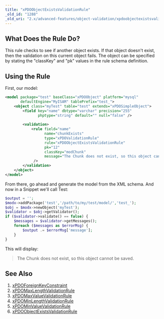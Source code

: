 ```yaml
---
title: "xPDOObjectExistsValidationRule"
_old_id: "1288"
_old_uri: "2.x/advanced-features/object-validation/xpdoobjectexistsvalidationrule"
---
```


## What Does the Rule Do?

This rule checks to see if another object exists. If that object doesn't exist, then the validation on this current object fails. The object can be specified by stating the "classKey" and "pk" values in the rule schema definition.

## Using the Rule

First, our model:

``` xml 
<model package="test" baseClass="xPDOObject" platform="mysql"
       defaultEngine="MyISAM" tablePrefix="test_">    
    <object class="myTest" table="test" extends="xPDOSimpleObject">
        <field key="name" dbtype="varchar" precision="255"
               phptype="string" default="" null="false" />
                
        <validation>
            <rule field="name" 
                  name="chunkExists"
                  type="xPDOValidationRule"
                  rule="xPDOObjectExistsValidationRule"
                  pk="12"
                  classKey="modChunk"
                  message="The Chunk does not exist, so this object cannot be saved."
             />
        </validation>
    </object>
</model>
```

From there, go ahead and generate the model from the XML schema. And now in a Snippet we'll call Test:

``` php
$output = '';
$modx->addPackage('test','/path/to/my/test/model/','test_');
$obj = $modx->newObject('myTest');
$validator = $obj->getValidator();
if ($validator->validate() == false) {
    $messages = $validator->getMessages();
    foreach ($messages as $errorMsg) {
        $output .= $errorMsg['message'];
    }
}
```

This will display:

> The Chunk does not exist, so this object cannot be saved.

## See Also

1. [xPDOForeignKeyConstraint](xpdo/advanced-features/object-validation/xpdoforeignkeyconstraint)
2. [xPDOMaxLengthValidationRule](xpdo/advanced-features/object-validation/xpdomaxlengthvalidationrule)
3. [xPDOMaxValueValidationRule](xpdo/advanced-features/object-validation/xpdomaxvaluevalidationrule)
4. [xPDOMinLengthValidationRule](xpdo/advanced-features/object-validation/xpdominlengthvalidationrule)
5. [xPDOMinValueValidationRule](xpdo/advanced-features/object-validation/xpdominvaluevalidationrule)
6. [xPDOObjectExistsValidationRule](xpdo/advanced-features/object-validation/xpdoobjectexistsvalidationrule)